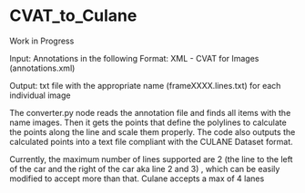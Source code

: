 # CVAT_to_Culane

Work in Progress 

Input: Annotations in the following Format: XML - CVAT for Images (annotations.xml)

Output: txt file with the appropriate name (frameXXXX.lines.txt) for each individual image

The converter.py node reads the annotation file and finds all items with the name images. Then it gets the points that define the polylines to calculate the points along the line and scale them properly.
The code also outputs the calculated points into a text file compliant with the CULANE Dataset format. 

Currently, the maximum number of lines supported are 2 (the line to the left of the car and the right of the car aka line 2 and 3) , which can be easily modified to accept more than that. Culane accepts a max of 4 lanes
